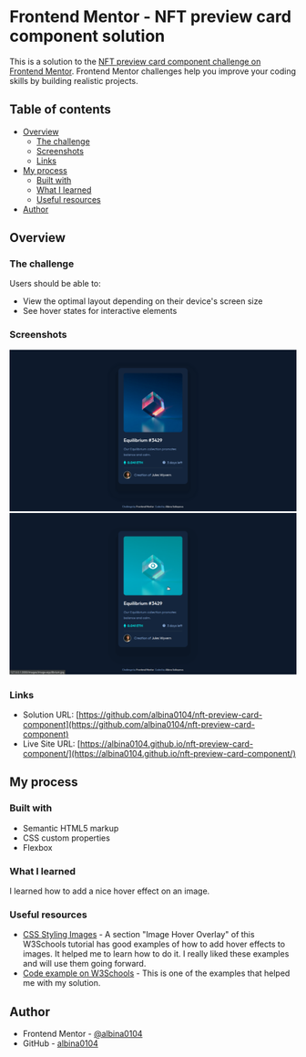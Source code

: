# Frontend Mentor - NFT preview card component solution

This is a solution to the [NFT preview card component challenge on Frontend Mentor](https://www.frontendmentor.io/challenges/nft-preview-card-component-SbdUL_w0U). Frontend Mentor challenges help you improve your coding skills by building realistic projects. 

## Table of contents

- [Overview](#overview)
  - [The challenge](#the-challenge)
  - [Screenshots](#screenshots)
  - [Links](#links)
- [My process](#my-process)
  - [Built with](#built-with)
  - [What I learned](#what-i-learned)
  - [Useful resources](#useful-resources)
- [Author](#author)

## Overview

### The challenge

Users should be able to:

- View the optimal layout depending on their device's screen size
- See hover states for interactive elements

### Screenshots

![](screenshots/screenshot1.png)
![](screenshots/screenshot2.png)

### Links

- Solution URL: [https://github.com/albina0104/nft-preview-card-component](https://github.com/albina0104/nft-preview-card-component)
- Live Site URL: [https://albina0104.github.io/nft-preview-card-component/](https://albina0104.github.io/nft-preview-card-component/)

## My process

### Built with

- Semantic HTML5 markup
- CSS custom properties
- Flexbox

### What I learned

I learned how to add a nice hover effect on an image.

### Useful resources

- [CSS Styling Images](https://www.w3schools.com/css/css3_images.asp) - A section "Image Hover Overlay" of this W3Schools tutorial has good examples of how to add hover effects to images. It helped me to learn how to do it. I really liked these examples and will use them going forward.
- [Code example on W3Schools](https://www.w3schools.com/css/tryit.asp?filename=trycss_css_image_overlay_opacity) - This is one of the examples that helped me with my solution.

## Author

- Frontend Mentor - [@albina0104](https://www.frontendmentor.io/profile/albina0104)
- GitHub - [albina0104](https://github.com/albina0104)
